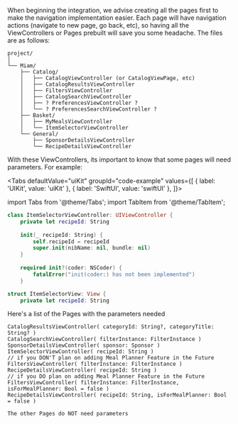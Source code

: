 When beginning the integration, we advise creating all the pages first to make the navigation implementation easier.
Each page will have navigation actions (navigate to new page, go back, etc), so having all the ViewControllers or Pages prebuilt will save you some headache.
The files are as follows:

```plaintext
project/
│
└── Miam/
    ├── Catalog/
    │   ├── CatalogViewController (or CatalogViewPage, etc)
    │   ├── CatalogResultsViewController
    │   ├── FiltersViewController
    │   ├── CatalogSearchViewController
    │   ├── ? PreferencesViewController ?
    │   └── ? PreferencesSearchViewController ?
    ├── Basket/
    │   ├── MyMealsViewController
    │   └── ItemSelectorViewController
    └── General/
        ├── SponsorDetailsViewController
        └── RecipeDetailsViewController
```

With these ViewControllers, its important to know that some pages will need parameters. For example:

<Tabs
defaultValue="uiKit"
groupId="code-example"
values={[
{ label: 'UIKit', value: 'uiKit' },
{ label: 'SwiftUI', value: 'swiftUI' },
]}>

<TabItem value="uiKit">
import Tabs from '@theme/Tabs';
import TabItem from '@theme/TabItem';

```swift
class ItemSelectorViewController: UIViewController {
    private let recipeId: String
    
    init(_ recipeId: String) {
        self.recipeId = recipeId
        super.init(nibName: nil, bundle: nil)
    }
    
    required init?(coder: NSCoder) {
        fatalError("init(coder:) has not been implemented")
    }
```
</TabItem>
<TabItem value="swiftUI">

```swift
struct ItemSelectorView: View {
    private let recipeId: String
```
</TabItem>
</Tabs>

Here's a list of the Pages with the parameters needed

```
CatalogResultsViewController( categoryId: String?, categoryTitle: String? )
CatalogSearchViewController( filterInstance: FilterInstance )
SponsorDetailsViewController( sponsor: Sponsor )
ItemSelectorViewController( recipeId: String )
// if you DON'T plan on adding Meal Planner Feature in the Future
FiltersViewController( filterInstance: FilterInstance )
RecipeDetailsViewController( recipeId: String )
// if you DO plan on adding Meal Planner Feature in the Future
FiltersViewController( filterInstance: FilterInstance, isForMealPlanner: Bool = false )
RecipeDetailsViewController( recipeId: String, isForMealPlanner: Bool = false )

The other Pages do NOT need parameters
```
